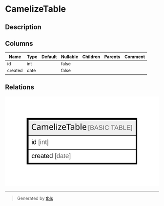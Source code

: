 # CamelizeTable

## Description

## Columns

| Name | Type | Default | Nullable | Children | Parents | Comment |
| ---- | ---- | ------- | -------- | -------- | ------- | ------- |
| id | int |  | false |  |  |  |
| created | date |  | false |  |  |  |

## Relations

![er](CamelizeTable.svg)

---

> Generated by [tbls](https://github.com/k1LoW/tbls)
